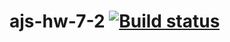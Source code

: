 # ajs-hw-7-2 [![Build status](https://ci.appveyor.com/api/projects/status/3dtxt02a66c71hs0?svg=true)](https://ci.appveyor.com/project/vasllly/ajs-hw-7-2)
